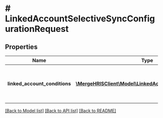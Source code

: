 # # LinkedAccountSelectiveSyncConfigurationRequest

## Properties

Name | Type | Description | Notes
------------ | ------------- | ------------- | -------------
**linked_account_conditions** | [**\MergeHRISClient\Model\LinkedAccountConditionRequest[]**](LinkedAccountConditionRequest.md) | The conditions belonging to a selective sync. |

[[Back to Model list]](../../README.md#models) [[Back to API list]](../../README.md#endpoints) [[Back to README]](../../README.md)
